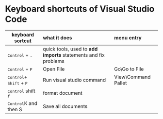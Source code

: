 # Keyboard shortcuts of Visual Studio Code

| keyboard sortcut | what it does | menu entry |
| ---------------------|:--------------|:---- |
| <kbd>Control</kbd> + <kbd>.</kbd> |  quick tools, used to **add imports** statements and fix problems | |
| <kbd>Control</kbd> + <kbd>P</kbd> |  Open File | Go\Go to File|
| <kbd>Control</kbd>+ <kbd>Shift</kbd> + <kbd>P</kbd> |  Run visual studio command |View\Command Pallet|
| <kbd>Control</kbd> shift <kbd>f</kbd> |  format document| |
| <kbd>Control</kbd>K</kbd> and then S |  Save all documents| |